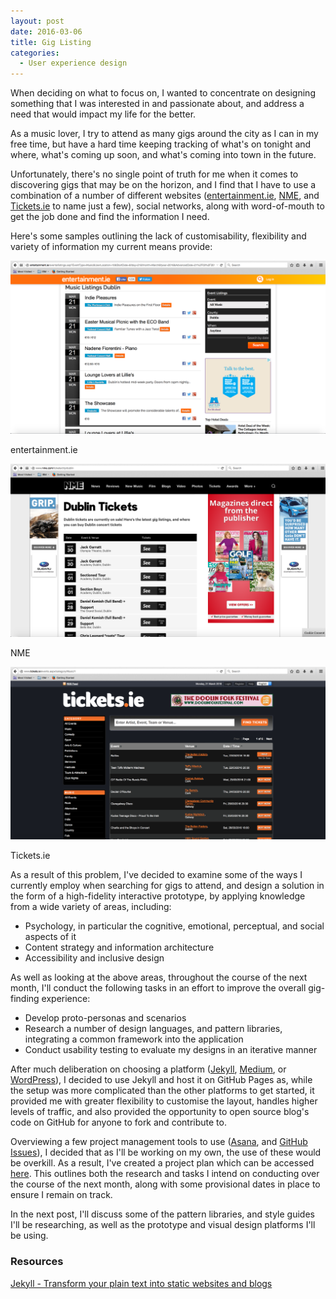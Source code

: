```yaml
---
layout: post
date: 2016-03-06
title: Gig Listing
categories:
  - User experience design
---
```


When deciding on what to focus on, I wanted to concentrate on designing something that I was interested in and passionate about, and address a need that would impact my life for the better.

As a music lover, I try to attend as many gigs around the city as I can in my free time, but have a hard time keeping tracking of what's on tonight and where, what's coming up soon, and what's coming into town in the future.

Unfortunately, there's no single point of truth for me when it comes to discovering gigs that may be on the horizon, and I find that I have to use a combination of a number of different websites (<a href="http://entertainment.ie/music/listings/" target="_blank">entertainment.ie</a>, <a href="http://www.nme.com/tickets/city/dublin" target="_blank">NME</a>, and <a href="http://www.tickets.ie/" target="_blank">Tickets.ie</a> to name just a few), social networks, along with word-of-mouth to get the job done and find the information I need.

Here's some samples outlining the lack of customisability, flexibility and variety of information my current means provide:

![entertainment.ie](/assets/images/2016-03-06-gig-listing/entertainment.ie.png)
<figcaption>entertainment.ie</figcaption>

![NME](/assets/images/2016-03-06-gig-listing/NME.png)
<figcaption>NME</figcaption>

![Tickets.ie](/assets/images/2016-03-06-gig-listing/Tickets.ie.png)
<figcaption>Tickets.ie</figcaption>

As a result of this problem, I've decided to examine some of the ways I currently employ when searching for gigs to attend, and design a solution in the form of a high-fidelity interactive prototype, by applying knowledge from a wide variety of areas, including:

- Psychology, in particular the cognitive, emotional, perceptual, and social aspects of it
- Content strategy and information architecture
- Accessibility and inclusive design

As well as looking at the above areas, throughout the course of the next month, I'll conduct the following tasks in an effort to improve the overall gig-finding experience:

- Develop proto-personas and scenarios
- Research a number of design languages, and pattern libraries, integrating a common framework into the application
- Conduct usability testing to evaluate my designs in an iterative manner


After much deliberation on choosing a platform (<a href="https://jekyllrb.com/" target="_blank">Jekyll</a>, <a href="https://medium.com/" target="_blank">Medium</a>, or <a href="https://wordpress.com/" target="_blank">WordPress</a>), I decided to use Jekyll and host it on GitHub Pages as, while the setup was more complicated than the other platforms to get started, it provided me with greater flexibility to customise the layout, handles higher levels of traffic, and also provided the opportunity to open source blog's code on GitHub for anyone to fork and contribute to.

Overviewing a few project management tools to use (<a href="https://asana.com/" target="_blank">Asana</a>, and <a href="https://guides.github.com/features/issues/">GitHub Issues</a>), I decided that as I'll be working on my own, the use of these would be overkill. As a result, I've created a project plan which can be accessed <a href="https://docs.google.com/spreadsheets/d/1cslYNdrI2uEUQJJxMyQ1FbJkkaDBW0eMrTyV0VlHwAM/edit?usp=sharing" target="_blank">here</a>. This outlines both the research and tasks I intend on conducting over the course of the next month, along with some provisional dates in place to ensure I remain on track.

In the next post, I'll discuss some of the pattern libraries, and style guides I'll be researching, as well as the prototype and visual design platforms I'll be using.

### Resources

<a href="https://jekyllrb.com/" target="_blank">Jekyll - Transform your plain text into static websites and blogs</a>
